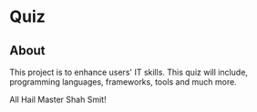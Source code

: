 # Quiz

## About
This project is to enhance users' IT skills. This quiz will include, programming languages, frameworks, tools and much more.

All Hail Master Shah Smit!
